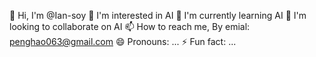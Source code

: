 👋 Hi, I'm @Ian-soy
👀 I'm interested in AI
🌱 I'm currently learning AI
💞️ I'm looking to collaborate on AI
📫 How to reach me, By emial: penghao063@gmail.com
😄 Pronouns: ...
⚡ Fun fact: ...
<!---
Ian-soy/Ian-soy is a ✨ special ✨ repository because its `README.md` (this file) appears on your GitHub profile.
You can click the Preview link to take a look at your changes.
--->
